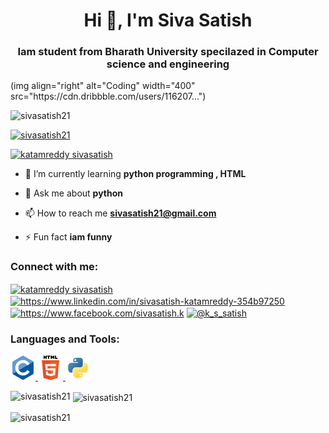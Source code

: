 <h1 align="center">Hi 👋, I'm Siva Satish</h1>
<h3 align="center">Iam student from Bharath University specilazed in Computer science and engineering</h3>
(img align="right" alt="Coding" width="400" src="https://cdn.dribbble.com/users/116207...")
<p align="left"> <img src="https://komarev.com/ghpvc/?username=sivasatish21&label=Profile%20views&color=0e75b6&style=flat" alt="sivasatish21" /> </p>

<p align="left"> <a href="https://github.com/ryo-ma/github-profile-trophy"><img src="https://github-profile-trophy.vercel.app/?username=sivasatish21" alt="sivasatish21" /></a> </p>

<p align="left"> <a href="https://twitter.com/katamreddy sivasatish" target="blank"><img src="https://img.shields.io/twitter/follow/katamreddy sivasatish?logo=twitter&style=for-the-badge" alt="katamreddy sivasatish" /></a> </p>

- 🌱 I’m currently learning **python programming , HTML**

- 💬 Ask me about **python**

- 📫 How to reach me **sivasatish21@gmail.com**

- ⚡ Fun fact **iam funny**

<h3 align="left">Connect with me:</h3>
<p align="left">
<a href="https://twitter.com/katamreddy sivasatish" target="blank"><img align="center" src="https://raw.githubusercontent.com/rahuldkjain/github-profile-readme-generator/master/src/images/icons/Social/twitter.svg" alt="katamreddy sivasatish" height="30" width="40" /></a>
<a href="https://linkedin.com/in/https://www.linkedin.com/in/sivasatish-katamreddy-354b97250" target="blank"><img align="center" src="https://raw.githubusercontent.com/rahuldkjain/github-profile-readme-generator/master/src/images/icons/Social/linked-in-alt.svg" alt="https://www.linkedin.com/in/sivasatish-katamreddy-354b97250" height="30" width="40" /></a>
<a href="https://fb.com/https://www.facebook.com/sivasatish.k" target="blank"><img align="center" src="https://raw.githubusercontent.com/rahuldkjain/github-profile-readme-generator/master/src/images/icons/Social/facebook.svg" alt="https://www.facebook.com/sivasatish.k" height="30" width="40" /></a>
<a href="https://instagram.com/@k_s_satish" target="blank"><img align="center" src="https://raw.githubusercontent.com/rahuldkjain/github-profile-readme-generator/master/src/images/icons/Social/instagram.svg" alt="@k_s_satish" height="30" width="40" /></a>
</p>

<h3 align="left">Languages and Tools:</h3>
<p align="left"> <a href="https://www.cprogramming.com/" target="_blank" rel="noreferrer"> <img src="https://raw.githubusercontent.com/devicons/devicon/master/icons/c/c-original.svg" alt="c" width="40" height="40"/> </a> <a href="https://www.w3.org/html/" target="_blank" rel="noreferrer"> <img src="https://raw.githubusercontent.com/devicons/devicon/master/icons/html5/html5-original-wordmark.svg" alt="html5" width="40" height="40"/> </a> <a href="https://www.python.org" target="_blank" rel="noreferrer"> <img src="https://raw.githubusercontent.com/devicons/devicon/master/icons/python/python-original.svg" alt="python" width="40" height="40"/> </a> </p>

<p><img align="left" src="https://github-readme-stats.vercel.app/api/top-langs?username=sivasatish21&show_icons=true&locale=en&layout=compact" alt="sivasatish21" /></p>

<p>&nbsp;<img align="center" src="https://github-readme-stats.vercel.app/api?username=sivasatish21&show_icons=true&locale=en" alt="sivasatish21" /></p>

<p><img align="center" src="https://github-readme-streak-stats.herokuapp.com/?user=sivasatish21&" alt="sivasatish21" /></p>
